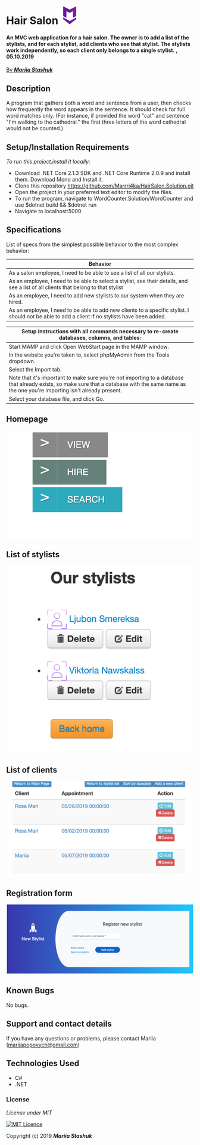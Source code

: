 # Hair Salon ![alt text](https://github.com/adam-p/markdown-here/raw/master/src/common/images/icon48.png "Logo Title Text 1")
#### An MVC web application for a hair salon. The owner is to add a list of the stylists, and for each stylist, add clients who see that stylist. The stylists work independently, so each client only belongs to a single stylist. , 05.10.2019






[ By _**Mariia Stashuk**_](https://www.linkedin.com/in/mariia-stashuk-66754816a/)

## Description

A program that gathers both a word and sentence from a user, then checks how frequently the word appears in the sentence. It should check for full word matches only. (For instance, if provided the word "cat" and sentence "I'm walking to the cathedral." the first three letters of the word cathedral would not be counted.)



## Setup/Installation Requirements

_To run this project,install it locally:_


* Download .NET Core 2.1.3 SDK and .NET Core Runtime 2.0.9 and install them. Download Mono and Install it.
* Clone this repository https://github.com/Marrri4ka/HairSalon.Solution.git
* Open the project in your preferred text editor to modify the files.
* To run the program, navigate to WordCounter.Solution/WordCounter and use $dotnet build &&  $dotnet run
* Navigate to localhost:5000


## Specifications

 List of specs from the simplest possible behavior to the most complex behavior:

| Behavior       |
| ------------- |
|As a salon employee, I need to be able to see a list of all our stylists.  |
|As an employee, I need to be able to select a stylist, see their details, and see a list of all clients that belong to that stylist |
| As an employee, I need to add new stylists to our system when they are hired. |  
|As an employee, I need to be able to add new clients to a specific stylist. I should not be able to add a client if no stylists have been added.|




| Setup instructions with all commands necessary to re-create  databases, columns, and tables:     |
| ------------- |
|Start MAMP and click Open WebStart page in the MAMP window.  |
|In the website you're taken to, select phpMyAdmin from the Tools dropdown.|
| Select the Import tab. |  
|Note that it's important to make sure you're not importing to a database that already exists, so make sure that a database with the same name as the one you're importing isn't already present.|
|Select your database file, and click Go.|


## Homepage


![Alt text](/img1/1.png)

## List of stylists

![Alt text](/img1/2.png)

## List of clients

![Alt text](/img1/3.png)

## Registration form

![Alt text](/img1/4.png)


## Known Bugs

No bugs.

## Support and contact details

If you have any questions or problems, please contact Mariia (mariiapopovych@gmail.com)

## Technologies Used

* C#
* .NET


### License

*License under MIT*

[![MIT Licence](https://badges.frapsoft.com/os/mit/mit.svg?v=103)](https://opensource.org/licenses/mit-license.php)

Copyright (c) 2019 **_Mariia Stashuk_**
